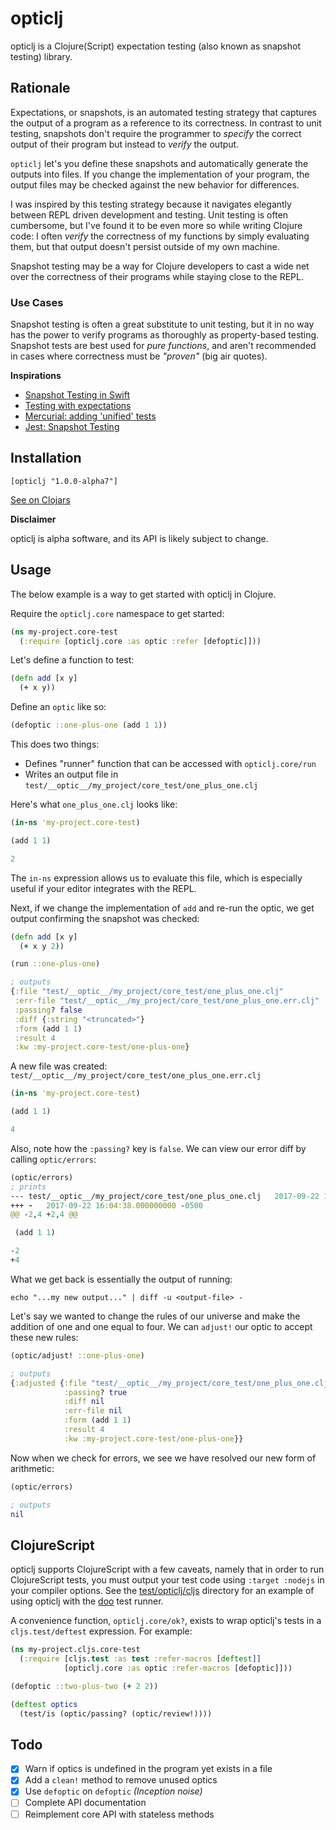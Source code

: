 # opticlj

opticlj is a Clojure(Script) expectation testing (also known as snapshot testing)
library.

## Rationale

Expectations, or snapshots, is an automated testing strategy that captures the
output of a program as a reference to its correctness. In contrast to unit
testing, snapshots don't require the programmer to _specify_ the correct output
of their program but instead to _verify_ the output.

`opticlj` let's you define these snapshots and automatically generate the
outputs into files. If you change the implementation of your program, the output
files may be checked against the new behavior for differences.

I was inspired by this testing strategy because it navigates elegantly between
REPL driven development and testing. Unit testing is often cumbersome, but I've
found it to be even more so while writing Clojure code: I often _verify_ the
correctness of my functions by simply evaluating them, but that output doesn't
persist outside of my own machine.

Snapshot testing may be a way for Clojure developers to cast a wide net over
the correctness of their programs while staying close to the REPL.

### Use Cases

Snapshot testing is often a great substitute to unit testing, but it in no way
has the power to verify programs as thoroughly as property-based testing.
Snapshot tests are best used for _pure functions_, and aren't recommended in
cases where correctness must be _"proven"_ (big air quotes).

**Inspirations**

- [Snapshot Testing in Swift](http://www.stephencelis.com/2017/09/snapshot-testing-in-swift)
- [Testing with expectations](https://blog.janestreet.com/testing-with-expectations/)
- [Mercurial: adding 'unified' tests](https://www.selenic.com/blog/?p=663)
- [Jest: Snapshot Testing](https://facebook.github.io/jest/docs/en/snapshot-testing.html)

## Installation

```
[opticlj "1.0.0-alpha7"]
```

[See on Clojars](https://clojars.org/opticlj)


**Disclaimer**

opticlj is alpha software, and its API is likely subject to change.

## Usage

The below example is a way to get started with opticlj in Clojure.

Require the `opticlj.core` namespace to get started:

```clj
(ns my-project.core-test
  (:require [opticlj.core :as optic :refer [defoptic]]))
```

Let's define a function to test:

```clj
(defn add [x y]
  (+ x y))
```

Define an `optic` like so:

```clj
(defoptic ::one-plus-one (add 1 1))
```

This does two things:

- Defines "runner" function that can be accessed with `opticlj.core/run`
- Writes an output file in `test/__optic__/my_project/core_test/one_plus_one.clj`

Here's what `one_plus_one.clj` looks like:

```clj
(in-ns 'my-project.core-test)

(add 1 1)

2
```

The `in-ns` expression allows us to evaluate this file, which is especially
useful if your editor integrates with the REPL.

Next, if we change the implementation of `add` and re-run the optic, we get
output confirming the snapshot was checked:

```clj
(defn add [x y]
  (+ x y 2))

(run ::one-plus-one)

; outputs
{:file "test/__optic__/my_project/core_test/one_plus_one.clj"
 :err-file "test/__optic__/my_project/core_test/one_plus_one.err.clj"
 :passing? false
 :diff {:string "<truncated>"}
 :form (add 1 1)
 :result 4
 :kw :my-project.core-test/one-plus-one}
```

A new file was created: `test/__optic__/my_project/core_test/one_plus_one.err.clj`

```clj
(in-ns 'my-project.core-test)

(add 1 1)

4
```

Also, note how the `:passing?` key is `false`. We can view our error diff by
calling `optic/errors`:

```clj
(optic/errors)
; prints
--- test/__optic__/my_project/core_test/one_plus_one.clj   2017-09-22 16:03:38.000000000 -0500
+++ -   2017-09-22 16:04:38.000000000 -0500
@@ -2,4 +2,4 @@

 (add 1 1)

-2
+4
```

What we get back is essentially the output of running:

```
echo "...my new output..." | diff -u <output-file> -
```

Let's say we wanted to change the rules of our universe and make the addition
of one and one equal to four. We can `adjust!` our optic to accept these new rules:

```clj
(optic/adjust! ::one-plus-one)

; outputs
{:adjusted {:file "test/__optic__/my_project/core_test/one_plus_one.clj"
            :passing? true
            :diff nil
            :err-file nil
            :form (add 1 1)
            :result 4
            :kw :my-project.core-test/one-plus-one}}
```

Now when we check for errors, we see we have resolved our new form of arithmetic:

```clj
(optic/errors)

; outputs
nil
```

## ClojureScript

opticlj supports ClojureScript with a few caveats, namely that in order to run
ClojureScript tests, you must output your test code using `:target :nodejs` in
your compiler options. See the [test/opticlj/cljs](test/opticlj/cljs/) directory
for an example of using opticlj with the [doo](https://github.com/bensu/doo)
test runner.

A convenience function, `opticlj.core/ok?`, exists to wrap opticlj's tests
in a `cljs.test/deftest` expression. For example:

```clj
(ns my-project.cljs.core-test
  (:require [cljs.test :as test :refer-macros [deftest]]
            [opticlj.core :as optic :refer-macros [defoptic]]))

(defoptic ::two-plus-two (+ 2 2))

(deftest optics
  (test/is (optic/passing? (optic/review!))))
```

## Todo

- [x] Warn if optics is undefined in the program yet exists in a file
- [x] Add a `clean!` method to remove unused optics
- [x] Use `defoptic` on `defoptic` _(Inception noise)_
- [ ] Complete API documentation
- [ ] Reimplement core API with stateless methods
